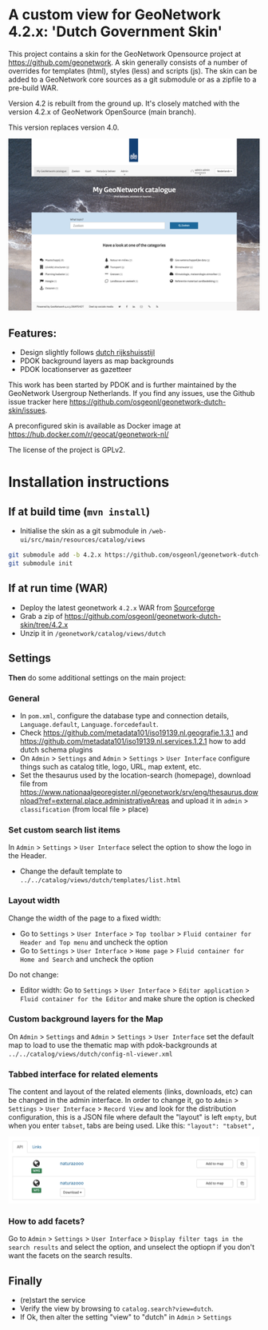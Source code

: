 # A custom view for GeoNetwork 4.2.x: 'Dutch Government Skin'

This project contains a skin for the GeoNetwork Opensource project at https://github.com/geonetwork. A skin generally consists of a number of overrides for templates (html), styles (less) and scripts (js). The skin can be added to a GeoNetwork core sources as a git submodule or as a zipfile to a pre-build WAR.

Version 4.2 is rebuilt from the ground up. It's closely matched with the version 4.2.x of GeoNetwork OpenSource (main branch).

This version replaces version 4.0.

![Homepage](images/gn-dutch-home.png)

## Features:
- Design slightly follows [dutch rijkshuisstijl](https://www.rijkshuisstijl.nl/)
- PDOK background layers as map backgrounds
- PDOK locationserver as gazetteer

This work has been started by PDOK and is further maintained by the GeoNetwork Usergroup Netherlands. If you find any issues, use the Github issue tracker here https://github.com/osgeonl/geonetwork-dutch-skin/issues.

A preconfigured skin is available as Docker image at https://hub.docker.com/r/geocat/geonetwork-nl/

The license of the project is GPLv2.

# Installation instructions

## If at build time (`mvn install`)

- Initialise the skin as a git submodule in `/web-ui/src/main/resources/catalog/views`

```bash
git submodule add -b 4.2.x https://github.com/osgeonl/geonetwork-dutch-skin.git web-ui/src/main/resources/catalog/views/dutch
git submodule init
```

## If at run time (WAR)

- Deploy the latest geonetwork `4.2.x` WAR from [Sourceforge](https://sourceforge.net/projects/geonetwork/files/GeoNetwork_opensource/)
- Grab a zip of https://github.com/osgeonl/geonetwork-dutch-skin/tree/4.2.x
- Unzip it in `/geonetwork/catalog/views/dutch`

## Settings

**Then** do some additional settings on the main project:

### General

- In `pom.xml`, configure the database type and connection details, `Language.default`, `Language.forcedefault`.
- Check https://github.com/metadata101/iso19139.nl.geografie.1.3.1 and https://github.com/metadata101/iso19139.nl.services.1.2.1 how to add dutch schema plugins
- On `Admin` > `Settings` and `Admin` > `Settings` > `User Interface` configure things such as catalog title, logo, URL, map extent, etc.
- Set the thesaurus used by the location-search (homepage), download file from https://www.nationaalgeoregister.nl/geonetwork/srv/eng/thesaurus.download?ref=external.place.administrativeAreas and upload it in `admin` > `classification` (from local file > place)

### Set custom search list items

In `Admin` > `Settings` > `User Interface` select the option to show the logo in the Header.

- Change the default template to `../../catalog/views/dutch/templates/list.html`

### Layout width

Change the width of the page to a fixed width:
- Go to  `Settings` > `User Interface` > `Top toolbar` > `Fluid container for Header and Top menu` and uncheck the option
- Go to  `Settings` > `User Interface` > `Home page` > `Fluid container for Home and Search` and uncheck the option

Do not change:
- Editor width: Go to  `Settings` > `User Interface` > `Editor application` > `Fluid container for the Editor` and make shure the option is checked

### Custom background layers for the Map

On `Admin` > `Settings` and `Admin` > `Settings` > `User Interface` set the default map to load to use the thematic map with pdok-backgrounds at `../../catalog/views/dutch/config-nl-viewer.xml`

### Tabbed interface for related elements

The content and layout of the related elements (links, downloads, etc) can be changed in the admin interface. In order to change it, go to `Admin` > `Settings` > `User Interface` > `Record View` and look for the distribution configuration,
this is a JSON file where default the "layout" is left `empty`, but when you enter `tabset`, tabs are being used. Like this: `"layout": "tabset",`

![Tabbed interface](images/gn-dutch-tabs.png)

### How to add facets?

Go to `Admin` > `Settings` > `User Interface` > `Display filter tags in the search results` and select the option, and unselect the optiopn if you don't want the facets on the search results.

## Finally

- (re)start the service
- Verify the view by browsing to `catalog.search?view=dutch`. 
- If Ok, then alter the setting "view" to "dutch" in `Admin` > `Settings`

